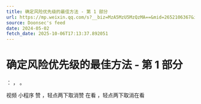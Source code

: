 ```yaml
---
title: 确定风险优先级的最佳方法 - 第 1 部分
url: https://mp.weixin.qq.com/s?__biz=MzA5MzU5MzQzMA==&mid=2652106367&idx=2&sn=1dd4bbd559e44e0d94fab3a1fd1a79bb
source: Doonsec's feed
date: 2024-05-02
fetch_date: 2025-10-06T17:13:37.892051
---
```


# 确定风险优先级的最佳方法 - 第 1 部分

：
，
。

视频
小程序
赞
，轻点两下取消赞
在看
，轻点两下取消在看